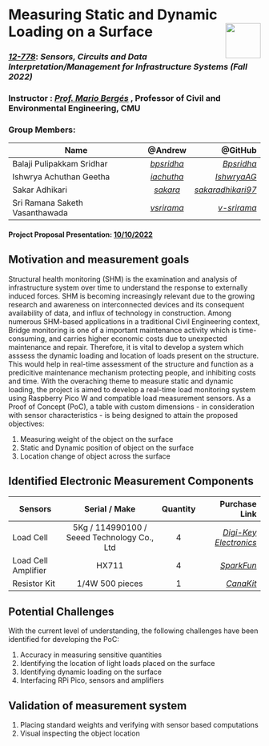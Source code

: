 # Measuring Static and Dynamic Loading on a Surface   <img src="https://pbs.twimg.com/profile_images/1291079250074894336/8LWaj7yF_400x400.jpg" width="70" height="70" align = "right">

### [_12-778_](https://sites.inferlab.org/courses/12-778/): _Sensors, Circuits and Data Interpretation/Management for Infrastructure Systems (Fall 2022)_

### Instructor : [_Prof. Mario Bergés_](https://www.inferlab.org/author/mario-berges/) , Professor of Civil and Environmental Engineering, CMU

### Group Members:

| Name        | @Andrew           | @GitHub  |
| ------------- |:-------------:| -----:|
| Balaji Pulipakkam Sridhar     | [_bpsridha_](mailto:bpsridha@andrew.cmu.edu) | [_Bpsridha_](https://github.com/Bpsridha) |
| Ishwrya Achuthan Geetha      | [_iachutha_](mailto:iachutha@andrew.cmu.edu)      |   [_IshwryaAG_](https://github.com/IshwryaAG)|
| Sakar Adhikari | [_sakara_](mailto:sakara@andrew.cmu.edu)      |   [_sakaradhikari97_](https://github.com/sakaradhikari97) |
| Sri Ramana Saketh Vasanthawada | [_vsrirama_](mailto:vsrirama@andrew.cmu.edu)      |   [_v-srirama_](https://github.com/v-srirama) |


#### Project Proposal Presentation: [10/10/2022](https://docs.google.com/presentation/d/1D6wiyP8TMsjKfLq7qg-S6Jve4d0Y-7zr/edit?usp=sharing&ouid=105676526214084463560&rtpof=true&sd=true)



## Motivation and measurement goals

Structural health monitoring (SHM) is the examination and analysis of infrastructure system over time to understand the response to externally induced forces. SHM is becoming increasingly relevant due to the growing research and awareness on interconnected devices and its consequent availability of data, and influx of technology in construction. Among numerous SHM-based applications in a traditional Civil Engineering context, Bridge monitoring is one of a important maintenance activity which is time-consuming, and carries higher economic costs due to unexpected maintenance and repair. Therefore, it is vital to develop a system which asssess the dynamic loading and location of loads present on the structure. This would help in real-time assessment of the structure and function as a predicitive maintenance mechanism protecting people, and inhibiting costs and time. With the overaching theme to measure static and dynamic loading, the project is aimed to develop a real-time load monitoring system using Raspberry Pico W and compatible load measurement sensors. As a Proof of Concept (PoC), a table with custom dimensions - in consideration with sensor characteristics -  is being designed to attain the proposed objectives: 

1. Measuring weight of the object on the surface
2. Static and Dynamic position of object on the surface
3. Location change of object across the surface



## Identified Electronic Measurement Components
| Sensors       | Serial / Make  | Quantity  | Purchase Link  |   
| ------------- |:-------------:| :-----:| -----:|
| Load Cell      | 5Kg / 114990100 / Seeed Technology Co., Ltd | 4 | [_Digi-Key Electronics_]() |
| Load Cell Amplifier   | HX711  |  4 | [_SparkFun_](https://www.sparkfun.com/products/13879)|
| Resistor Kit | 1/4W 500 pieces |  1 | [_CanaKit_](https://www.canakit.com/resistor-kit-1-4w-com-09258.html)| 


## Potential Challenges 
With the current level of understanding, the following challenges have been identified for developing the PoC: 
1. Accuracy in measuring sensitive quantities 
2. Identifying the location of light loads placed on the surface 
3. Identifying dynamic loading on the surface 
4. Interfacing RPi Pico, sensors and amplifiers

## Validation of measurement system 
1. Placing standard weights and verifying with sensor based computations 
2. Visual inspecting the object location


